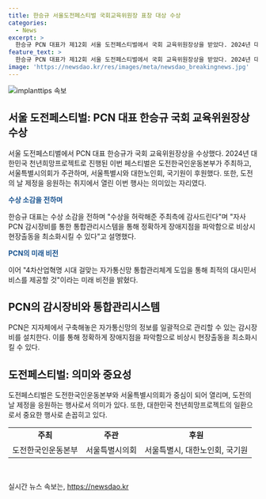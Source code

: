 ```yaml
---
title: 한승규 서울도전페스티벌 국회교육위원장 표창 대상 수상
categories:
  - News
excerpt: >
  한승규 PCN 대표가 제12회 서울 도전페스티벌에서 국회 교육위원장상을 받았다. 2024년 대한민국 천년희망프로젝트로 진행된 행사는 도전한국인운동본부가 주최하고, 서울특별시의회 주관, 서울특별시와 대한노인회, 국기원이 후원했다. 한 대표는 수상 소감을 표현하며 PCN 감시장비를 통한 통합관리시스템으로 대시민서비스를 강화할 것이라고 전했다. 이로써 한승규 대표는 자가통신망 분야에서의 역량을 과시하며 관심을 끌고 있다.
feature_text: >
  한승규 PCN 대표가 제12회 서울 도전페스티벌에서 국회 교육위원장상을 받았다. 2024년 대한민국 천년희망프로젝트로 진행된 행사는 도전한국인운동본부가 주최하고, 서울특별시의회 주관, 서울특별시와 대한노인회, 국기원이 후원했다. 한 대표는 수상 소감을 표현하며 PCN 감시장비를 통한 통합관리시스템으로 대시민서비스를 강화할 것이라고 전했다. 이로써 한승규 대표는 자가통신망 분야에서의 역량을 과시하며 관심을 끌고 있다.
image: 'https://newsdao.kr/res/images/meta/newsdao_breakingnews.jpg'
---
```


<p><img src="https://newsdao.kr/res/images/meta/newsdao_breakingnews.jpg" alt="implanttips 속보" /></p>

<h2 data-ke-size="size26">서울 도전페스티벌: PCN 대표 한승규 국회 교육위원장상 수상</h2>

<p>서울 도전페스티벌에서 PCN 대표 한승규가 국회 교육위원장상을 수상했다. 2024년 대한민국 천년희망프로젝트로 진행된 이번 페스티벌은 도전한국인운동본부가 주최하고, 서울특별시의회가 주관하며, 서울특별시와 대한노인회, 국기원이 후원했다. 또한, 도전의 날 제정을 응원하는 취지에서 열린 이번 행사는 의미있는 자리였다.</p>

<p data-ke-size="size16"><b><span style="color: #1a5490;">수상 소감을 전하며</span></b></p>

<p>한승규 대표는 수상 소감을 전하며 "수상을 허락해준 주최측에 감사드린다"며 "자사 PCN 감시장비를 통한 통합관리시스템을 통해 정확하게 장애지점을 파악함으로 비상시 현장출동을 최소화시킬 수 있다"고 설명했다.</p>

<p data-ke-size="size16"><b><span style="color: #1a5490;">PCN의 미래 비전</span></b></p>

<p>이어 "4차산업혁명 시대 걸맞는 자가통신망 통합관리체계 도입을 통해 최적의 대시민서비스를 제공할 것"이라는 미래 비전을 밝혔다.</p>

<h2 data-ke-size="size26">PCN의 감시장비와 통합관리시스템</h2>

<p>PCN은 지자체에서 구축해놓은 자가통신망의 정보를 일괄적으로 관리할 수 있는 감시장비를 설치한다. 이를 통해 정확하게 장애지점을 파악함으로 비상시 현장출동을 최소화시킬 수 있다.</p>

<h2 data-ke-size="size26">도전페스티벌: 의미와 중요성</h2>

<p>도전페스티벌은 도전한국인운동본부와 서울특별시의회가 중심이 되어 열리며, 도전의 날 제정을 응원하는 행사로서 의미가 있다. 또한, 대한민국 천년희망프로젝트의 일환으로서 중요한 행사로 손꼽히고 있다.</p>

<table>
  <tr>
    <td style="text-align: center; height: 17px;"><b>주최</b></td>
    <td style="text-align: center; height: 17px;"><b>주관</b></td>
    <td style="text-align: center; height: 17px;"><b>후원</b></td>
  </tr>
  <tr>
    <td style="text-align: center; height: 17px;">도전한국인운동본부</td>
    <td style="text-align: center; height: 17px;">서울특별시의회</td>
    <td style="text-align: center; height: 17px;">서울특별시, 대한노인회, 국기원</td>
  </tr>
</table>

<p data-ke-size="size16">&nbsp;</p>
실시간 뉴스 속보는, <a href="https://newsdao.kr" rel="dofollow">https://newsdao.kr</a>


